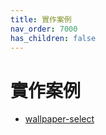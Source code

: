 ```yaml
---
title: 實作案例
nav_order: 7000
has_children: false
---
```



# 實作案例


* [wallpaper-select](https://samwhelp.github.io/note-about-fzf/read/project/wallpaper-select/)
